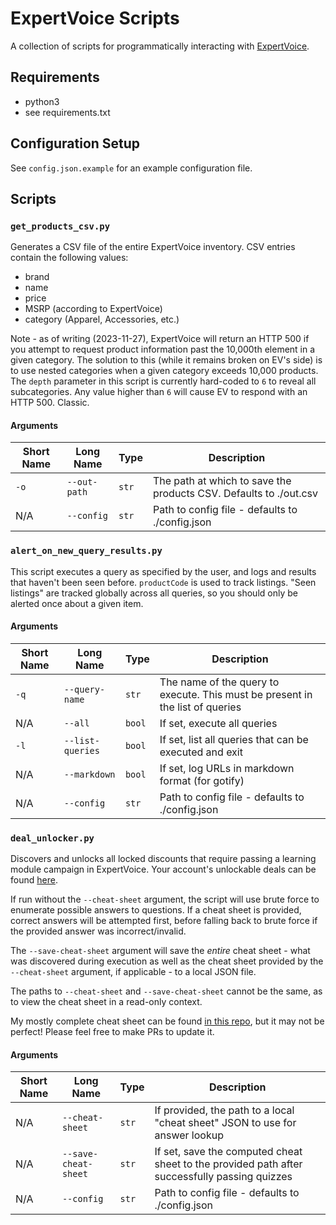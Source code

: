# ExpertVoice Scripts
A collection of scripts for programmatically interacting with [ExpertVoice](https://www.expertvoice.com/).

## Requirements
* python3
* see requirements.txt

## Configuration Setup
See `config.json.example` for an example configuration file.

## Scripts
### `get_products_csv.py`

Generates a CSV file of the entire ExpertVoice inventory. CSV entries contain the following values:
* brand
* name
* price
* MSRP (according to ExpertVoice)
* category (Apparel, Accessories, etc.)

Note - as of writing (2023-11-27), ExpertVoice will return an HTTP 500 if you attempt to request product information past the 10,000th element in a given category. The solution to this (while it remains broken on EV's side) is to use nested categories when a given category exceeds 10,000 products. The `depth` parameter in this script is currently hard-coded to `6` to reveal all subcategories. Any value higher than `6` will cause EV to respond with an HTTP 500. Classic.

#### Arguments
|Short Name|Long Name|Type|Description|
|-|-|-|-|
|`-o`|`--out-path`|`str`|The path at which to save the products CSV. Defaults to ./out.csv|
|N/A|`--config`|`str`|Path to config file - defaults to ./config.json|


### `alert_on_new_query_results.py`

This script executes a query as specified by the user, and logs and results that haven't been seen before. `productCode` is used to track listings. "Seen listings" are tracked globally across all queries, so you should only be alerted once about a given item.

#### Arguments
|Short Name|Long Name|Type|Description|
|-|-|-|-|
|`-q`|`--query-name`|`str`|The name of the query to execute. This must be present in the list of queries|
|N/A|`--all`|`bool`|If set, execute all queries|
|`-l`|`--list-queries`|`bool`|If set, list all queries that can be executed and exit|
|N/A|`--markdown`|`bool`|If set, log URLs in markdown format (for gotify)|
|N/A|`--config`|`str`|Path to config file - defaults to ./config.json|

### `deal_unlocker.py`

Discovers and unlocks all locked discounts that require passing a learning module campaign in ExpertVoice.
Your account's unlockable deals can be found [here](https://www.expertvoice.com/home/new-to-you).

If run without the `--cheat-sheet` argument, the script will use brute force to enumerate possible answers to questions.
If a cheat sheet is provided, correct answers will be attempted first, before falling back to brute force if the provided answer was incorrect/invalid.

The `--save-cheat-sheet` argument will save the _entire_ cheat sheet - what was discovered during execution as well as the cheat sheet provided by the `--cheat-sheet` argument, if applicable - to a local JSON file.

The paths to `--cheat-sheet` and `--save-cheat-sheet` cannot be the same, as to view the cheat sheet in a read-only context.

My mostly complete cheat sheet can be found [in this repo](https://github.com/scottmconway/expertvoice-scripts/blob/main/cheat_sheet.json), but it may not be perfect! Please feel free to make PRs to update it.

#### Arguments
|Short Name|Long Name|Type|Description|
|-|-|-|-|
|N/A|`--cheat-sheet`|`str`|If provided, the path to a local "cheat sheet" JSON to use for answer lookup|
|N/A|`--save-cheat-sheet`|`str`|If set, save the computed cheat sheet to the provided path after successfully passing quizzes|
|N/A|`--config`|`str`|Path to config file - defaults to ./config.json|


